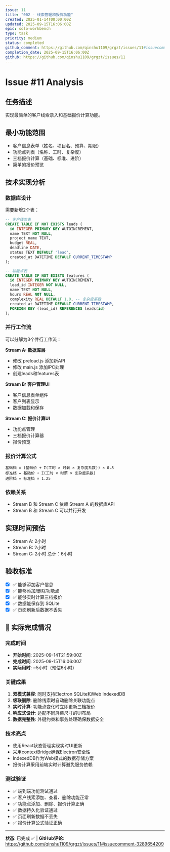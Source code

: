 ```yaml
---
issue: 11
title: "002 - 线索管理和报价功能"
created: 2025-01-14T00:00:00Z
updated: 2025-09-15T16:06:00Z
epic: solo-workbench
type: task
priority: medium
status: completed
github_comment: https://github.com/qinshu1109/grgzt/issues/11#issuecomment-3289654209
completion_date: 2025-09-15T16:06:00Z
github: https://github.com/qinshu1109/grgzt/issues/11
---
```


# Issue #11 Analysis

## 任务描述
实现最简单的客户线索录入和基础报价计算功能。

## 最小功能范围
- 客户信息表单（姓名、项目名、预算、期限）
- 功能点列表（名称、工时、复杂度）
- 三档报价计算（基础、标准、进阶）
- 简单的报价预览

## 技术实现分析

### 数据库设计
需要新增2个表：
```sql
-- 客户线索表
CREATE TABLE IF NOT EXISTS leads (
  id INTEGER PRIMARY KEY AUTOINCREMENT,
  name TEXT NOT NULL,
  project_name TEXT,
  budget REAL,
  deadline DATE,
  status TEXT DEFAULT 'lead',
  created_at DATETIME DEFAULT CURRENT_TIMESTAMP
);

-- 功能点表
CREATE TABLE IF NOT EXISTS features (
  id INTEGER PRIMARY KEY AUTOINCREMENT,
  lead_id INTEGER NOT NULL,
  name TEXT NOT NULL,
  hours REAL NOT NULL,
  complexity REAL DEFAULT 1.0, -- 复杂度系数
  created_at DATETIME DEFAULT CURRENT_TIMESTAMP,
  FOREIGN KEY (lead_id) REFERENCES leads(id)
);
```

### 并行工作流
可以分解为3个并行工作流：

**Stream A: 数据库层**
- 修改 preload.js 添加新API
- 修改 main.js 添加IPC处理
- 创建leads和features表

**Stream B: 客户管理UI**
- 客户信息表单组件
- 客户列表显示
- 数据加载和保存

**Stream C: 报价计算UI**
- 功能点管理
- 三档报价计算器
- 报价预览

### 报价计算公式
```
基础档 = (基础价 + Σ(工时 × 时薪 × 复杂度系数)) × 0.8
标准档 = 基础价 + Σ(工时 × 时薪 × 复杂度系数)
进阶档 = 标准档 × 1.25
```

### 依赖关系
- Stream B 和 Stream C 依赖 Stream A 的数据库API
- Stream B 和 Stream C 可以并行开发

## 实现时间预估
- Stream A: 2小时
- Stream B: 2小时
- Stream C: 2小时
总计：6小时

## 验收标准
- [x] ✅ 能够添加客户信息
- [x] ✅ 能够添加/删除功能点
- [x] ✅ 能够实时计算三档报价
- [x] ✅ 数据能保存到 SQLite
- [x] ✅ 页面刷新后数据不丢失

## 🎯 实际完成情况

### 完成时间
- **开始时间**: 2025-09-14T21:59:00Z
- **完成时间**: 2025-09-15T16:06:00Z
- **实际用时**: ~5小时（预估6小时）

### 关键成果
1. **双模式兼容**: 同时支持Electron SQLite和Web IndexedDB
2. **级联删除**: 删除线索时自动删除关联功能点
3. **实时计算**: 功能点变化时立即更新三档报价
4. **响应式设计**: 适配不同屏幕尺寸的UI布局
5. **数据完整性**: 外键约束和事务处理确保数据安全

### 技术亮点
- 使用React状态管理实现实时UI更新
- 采用contextBridge确保Electron安全性
- IndexedDB作为Web模式的数据存储方案
- 报价计算采用前端实时计算避免服务依赖

### 测试验证
- ✅ 端到端功能测试通过
- ✅ 客户线索添加、查看、删除功能正常
- ✅ 功能点添加、删除、报价计算正确
- ✅ 数据持久化验证通过
- ✅ 页面刷新数据不丢失
- ✅ 报价计算公式验证正确

---
**状态**: 已完成 ✅ | **GitHub评论**: https://github.com/qinshu1109/grgzt/issues/11#issuecomment-3289654209
